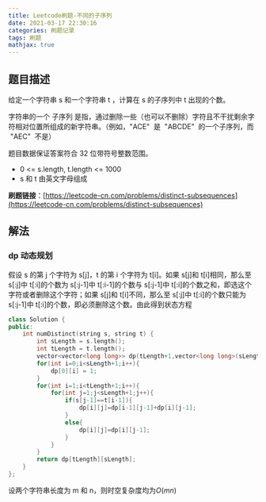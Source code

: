 ```yaml
---
title: Leetcode刷题-不同的子序列
date: 2021-03-17 22:30:16
categories: 刷题记录
tags: 刷题
mathjax: true
---
```


## 题目描述

给定一个字符串 s 和一个字符串 t ，计算在 s 的子序列中 t 出现的个数。

字符串的一个 子序列 是指，通过删除一些（也可以不删除）字符且不干扰剩余字符相对位置所组成的新字符串。（例如，"ACE"  是  "ABCDE"  的一个子序列，而  "AEC"  不是）

题目数据保证答案符合 32 位带符号整数范围。

- 0 <= s.length, t.length <= 1000
- s 和 t 由英文字母组成

**刷题链接**：[https://leetcode-cn.com/problems/distinct-subsequences](https://leetcode-cn.com/problems/distinct-subsequences)

## 解法

### dp 动态规划

假设 s 的第 j 个字符为 s[j]，t 的第 i 个字符为 t[i]。如果 s[j]和 t[i]相同，那么至 s[:j]中 t[:i]的个数为 s[:j-1]中 t[:i-1]的个数与 s[:j-1]中 t[:i]的个数之和，即选这个字符或者删除这个字符；如果 s[j]和 t[i]不同，那么至 s[:j]中 t[:i]的个数只能为 s[:j-1]中 t[:i]的个数，即必须删除这个数。由此得到状态方程

```C++
class Solution {
public:
    int numDistinct(string s, string t) {
        int sLength = s.length();
        int tLength = t.length();
        vector<vector<long long>> dp(tLength+1,vector<long long>(sLength+1,0));
        for(int i=0;i<sLength+1;i++){
            dp[0][i] = 1;
        }
        for(int i=1;i<tLength+1;i++){
            for(int j=1;j<sLength+1;j++){
                if(s[j-1]==t[i-1]){
                    dp[i][j]=dp[i-1][j-1]+dp[i][j-1];
                }
                else{
                    dp[i][j]=dp[i][j-1];
                }
            }
        }
        return dp[tLength][sLength];
    }
};
```

设两个字符串长度为 m 和 n，则时空复杂度均为$O(mn)$
